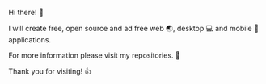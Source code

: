 Hi there! 👋 

I will create free, open source and ad free web 🌏, desktop 💻 and mobile 📱 applications. 

For more information please visit my repositories. 👀 

Thank you for visiting! 👍️
